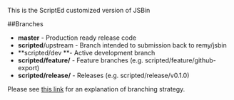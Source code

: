 This is the ScriptEd customized version of JSBin


##Branches

* **master** - Production ready release code
* **scripted**/upstream - Branch intended to submission back to remy/jsbin
* **scripted/dev **- Active development branch
* **scripted/feature/** - Feature branches (e.g. scripted/feature/github-export)
* **scripted/release/** - Releases (e.g. scripted/release/v0.1.0)
	
Please see [this link](http://nvie.com/posts/a-successful-git-branching-model/) for an explanation of branching strategy.



 

	
	
